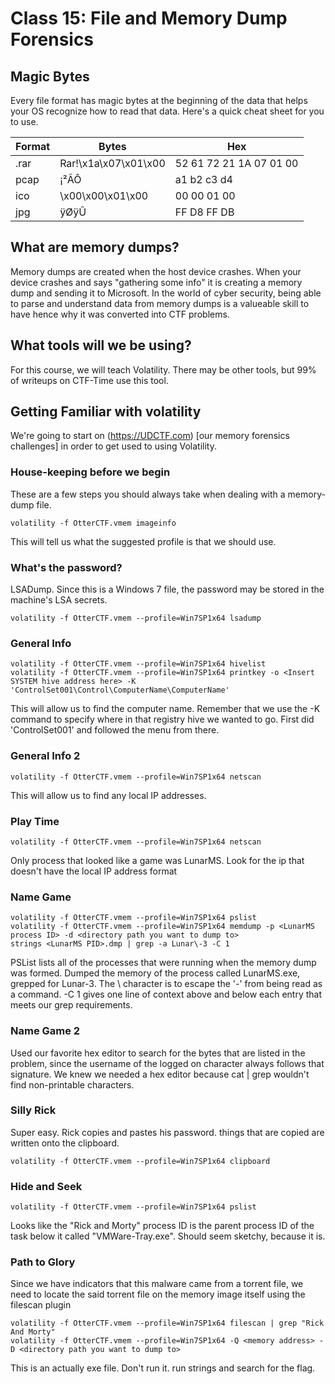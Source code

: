 # Class 15: File and Memory Dump Forensics

## Magic Bytes
Every file format has magic bytes at the beginning of the data that helps your OS recognize how to read that data. Here's a quick cheat sheet for you to use.

| Format  | Bytes   | Hex  |
|---|---|---|
| .rar | Rar!\x1a\x07\x01\x00 | 52 61 72 21 1A 07 01 00 |
| pcap | ¡²ÃÔ | a1 b2 c3 d4 |
| ico | \x00\x00\x01\x00 | 00 00 01 00 |
| jpg | ÿØÿÛ | FF D8 FF DB |

## What are memory dumps?
Memory dumps are created when the host device crashes. When your device crashes and says "gathering some info" it is creating a memory dump and sending it to Microsoft. In the world of cyber security, being able to parse and understand data from memory dumps is a valueable skill to have hence why it was converted into CTF problems.

## What tools will we be using?
For this course, we will teach Volatility. There may be other tools, but 99% of writeups on CTF-Time use this tool.

## Getting Familiar with volatility
We're going to start on (https://UDCTF.com) [our memory forensics challenges] in order to get used to using Volatility.

### House-keeping before we begin
These are a few steps you should always take when dealing with a memory-dump file.
```
volatility -f OtterCTF.vmem imageinfo
```
This will tell us what the suggested profile is that we should use.
### What's the password?
LSADump. Since this is a Windows 7 file, the password may be stored in the machine's LSA secrets.
```
volatility -f OtterCTF.vmem --profile=Win7SP1x64 lsadump
```
### General Info
```
volatility -f OtterCTF.vmem --profile=Win7SP1x64 hivelist
volatility -f OtterCTF.vmem --profile=Win7SP1x64 printkey -o <Insert SYSTEM hive address here> -K 'ControlSet001\Control\ComputerName\ComputerName'
```
This will allow us to find the computer name. Remember that we use the -K command to specify where in that registry hive we wanted to go. First did 'ControlSet001' and followed the menu from there.
### General Info 2
```
volatility -f OtterCTF.vmem --profile=Win7SP1x64 netscan
```
This will allow us to find any local IP addresses. 
### Play Time
```
volatility -f OtterCTF.vmem --profile=Win7SP1x64 netscan
```
Only process that looked like a game was LunarMS. Look for the ip that doesn't have the local IP address format
### Name Game
```
volatility -f OtterCTF.vmem --profile=Win7SP1x64 pslist
volatility -f OtterCTF.vmem --profile=Win7SP1x64 memdump -p <LunarMS process ID> -d <directory path you want to dump to>
strings <LunarMS PID>.dmp | grep -a Lunar\-3 -C 1
```
PSList lists all of the processes that were running when the memory dump was formed. Dumped the memory of the process called LunarMS.exe, grepped for Lunar-3. The \ character is to escape the '-' from being read as a command. -C 1 gives one line of context above and below each entry that meets our grep requirements.

### Name Game 2
Used our favorite hex editor to search for the bytes that are listed in the problem, since the username of the logged on character always follows that signature. We knew we needed a hex editor because cat | grep wouldn't find non-printable characters.

### Silly Rick
Super easy. Rick copies and pastes his password. things that are copied are written onto the clipboard.
```
volatility -f OtterCTF.vmem --profile=Win7SP1x64 clipboard
```

### Hide and Seek
```
volatility -f OtterCTF.vmem --profile=Win7SP1x64 pslist
```
Looks like the "Rick and Morty" process ID is the parent process ID of the task below it called "VMWare-Tray.exe". Should seem sketchy, because it is. 

### Path to Glory
Since we have indicators that this malware came from a torrent file, we need to locate the said torrent file on the memory image itself using the filescan plugin
```
volatility -f OtterCTF.vmem --profile=Win7SP1x64 filescan | grep "Rick And Morty"
volatility -f OtterCTF.vmem --profile=Win7SP1x64 -Q <memory address> -D <directory path you want to dump to>
```
This is an actually exe file. Don't run it. run strings and search for the flag.
